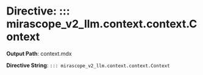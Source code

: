 # Directive: ::: mirascope_v2_llm.context.context.Context

**Output Path**: context.mdx

**Directive String**: `::: mirascope_v2_llm.context.context.Context`

